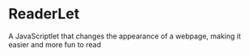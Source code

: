 # ReaderLet
A JavaScriptlet that changes the appearance of a webpage, making it easier and more fun to read
